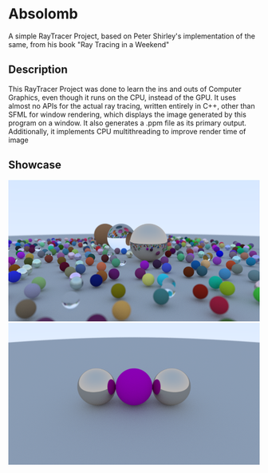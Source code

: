 # Absolomb
A simple RayTracer Project, based on Peter Shirley's implementation of the same, from his book "Ray Tracing in a Weekend"

## Description 
This RayTracer Project was done to learn the ins and outs of Computer Graphics, even though it runs on the CPU, instead of the GPU.
It uses almost no APIs for the actual ray tracing, written entirely in C++, other than SFML for window rendering, which displays the image generated by this program on a window. It also generates a .ppm file as its primary output. Additionally, it implements CPU multithreading to improve render time of image

## Showcase
![Screenshot 1](bin/screenshot1.png)
![Screenshot 1](bin/screenshot2.png)
